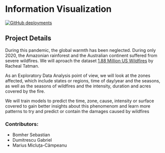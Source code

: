 # Information Visualization

[![GitHub deployments](https://img.shields.io/github/deployments/mcmarius/InformationVisualization/github-pages?label=GitHub%20Pages)](https://mcmarius.github.io/InformationVisualization/)

## Project Details

During this pandemic, the global warmth has been neglected. During only 2020, the Amazonian rainforest and the Australian continent suffered from severe wildfires. We will aproach the dataset [1.88 Million US Wildfires](https://www.kaggle.com/rtatman/188-million-us-wildfires) by Racheal Tatman.

As an Exploratory Data Analysis point of view, we will look at the zones affected, which include states or regions, time of day/year and the seasons, as well as the seasons of wildfires and the intensity, duration and acres covered by the fire.

We will train models to predict the time, zone, cause, intensity or surface covered to gain better insights about this phenomenom and learn more patterns to try and predict or contain the damages caused by wildfires

### Contributors:
- Bomher Sebastian
- Dumitrescu Gabriel
- Marius Micluța-Câmpeanu
